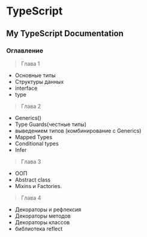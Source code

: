 # TypeScript

## My TypeScript Documentation

### Оглавление

> Глава 1

- Основные типы
- Структуры данных
- interface
- type

> Глава 2

- Generics()
- Type Guards(честные типы)
- выведением типов (комбинирование с Generics)
- Mapped Types
- Conditional types
- Infer

> Глава 3

- ООП
- Abstract class
- Mixins и Factories.

> Глава 4

- Декораторы и рефлексия
- Декораторы методов
- Декораторы классов
- библиотека reflect
